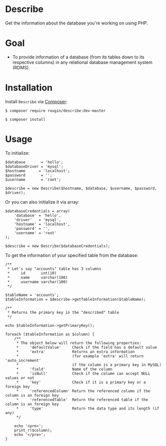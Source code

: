 Describe
========

Get the information about the database you're working on using PHP.

Goal
====

* To provide information of a database (from its tables down to its respective columns) in any relational database management system (RDMS).

Installation
============

Install ```Describe``` via [Composer](https://getcomposer.org):

```$ composer require rougin/describe:dev-master```

```$ composer install```

Usage
========

To initialize:

```
$database       = 'hello';
$databaseDriver = 'mysql';
$hostname      = 'localhost';
$password       = '';
$username       = 'root';

$describe = new Describe($hostname, $database, $username, $password, $driver);
```

Or you can also initialize it via array:

```
$databaseCredentials = array(
	'database' = 'hello',
	'driver'   = 'mysql',
	'hostname' = 'localhost',
	'password' = '',
	'username' = 'root'
);

$describe = new Describe($databaseCredentials);
```

To get the information of your specified table from the database:

```
/**
 * Let's say "accounts" table has 3 columns
 *     id       int(10)
 *     name     varchar(100)
 *     username varchar(100)
 */

$tableName = 'accounts';
$tableInformation = $describe->getTableInformation($tableName);

/**
 * Returns the primary key in the "described" table
 */

echo $tableInformation->getPrimaryKey();

foreach ($tableInformation as $column) {
	/**
	 * The object below will return the following properties:
	 *     'defaultValue'     Check if the field has a default value
	 *     'extra'            Returns an extra information
	 *                        (for example 'extra' will return 'auto_increment'
	 *                        if the column is a primary key in MySQL)
	 *     'field'            Name of the column
	 *     'isNull'           Check if the column can accept NULL values or not
	 *     'key'              Check if it is a primary key or a foreign key
	 *     'referencedColumn' Return the referenced column if the column is an foreign key
	 *     'referencedTable'  Return the referenced table if the column is an foreign key
	 *     'type'             Return the data type and its length (if any)
	 */

	echo '<pre>';
	print_r($column);
	echo '</pre>';
}
```